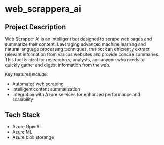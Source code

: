 # web_scrappera_ai

## Project Description
Web Scrapper AI is an intelligent bot designed to scrape web pages and summarize their content. Leveraging advanced machine learning and natural language processing techniques, this bot can efficiently extract relevant information from various websites and provide concise summaries. This tool is ideal for researchers, analysts, and anyone who needs to quickly gather and digest information from the web.

Key features include:
- Automated web scraping
- Intelligent content summarization
- Integration with Azure services for enhanced performance and scalability

## Tech Stack
* Azure OpenAi
* Azure ML
* Azure blob storange

